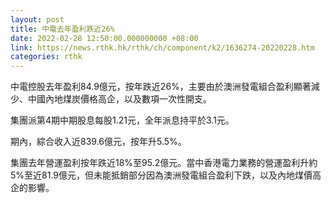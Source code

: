```yaml
---
layout: post
title: 中電去年盈利跌近26%
date: 2022-02-28 12:50:00.000000000 +08:00
link: https://news.rthk.hk/rthk/ch/component/k2/1636274-20220228.htm
categories: rthk
---
```


中電控股去年盈利84.9億元，按年跌近26%，主要由於澳洲發電組合盈利顯著減少、中國內地煤炭價格高企，以及數項一次性開支。

集團派第4期中期股息每股1.21元，全年派息持平於3.1元。

期內，綜合收入近839.6億元，按年升5.5%。

集團去年營運盈利按年跌近18%至95.2億元。當中香港電力業務的營運盈利升約5%至近81.9億元，但未能抵銷部分因為澳洲發電組合盈利下跌，以及內地煤價高企的影響。
